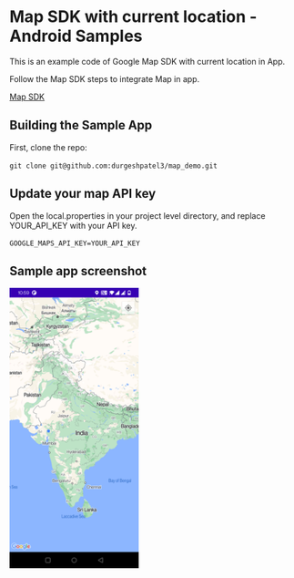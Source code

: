 Map SDK with current location - Android Samples
===============================================
This is an example code of Google Map SDK with current location in App.

Follow the Map SDK steps to integrate Map in app.

[Map SDK](https://developers.google.com/maps/documentation/android-sdk/start)

## Building the Sample App

First, clone the repo:

`git clone git@github.com:durgeshpatel3/map_demo.git`


## Update your map API key

Open the local.properties in your project level directory, and replace YOUR_API_KEY with your API key. 

    GOOGLE_MAPS_API_KEY=YOUR_API_KEY

## Sample app screenshot

<img src="https://github.com/durgeshpatel3/map_demo/blob/master/screenshot/map_demo.png?raw=true" width="45%"></img>
<!-- ![](https://github.com/durgeshpatel3/map_demo/blob/master/screenshot/map_demo.png) -->

